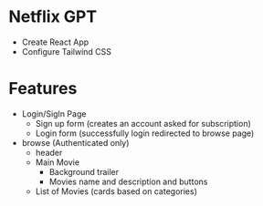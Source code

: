 # Netflix GPT
- Create React App
- Configure Tailwind CSS

# Features
- Login/SigIn Page
    - Sign up form (creates an account asked for subscription)
    - Login form    (successfully login redirected to browse page)
- browse (Authenticated only)
    - header
    - Main Movie 
        - Background trailer
        - Movies name and description and buttons
    - List of Movies (cards based on categories)